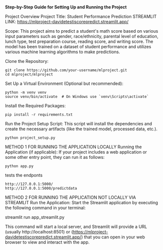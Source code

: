 **Step-by-Step Guide for Setting Up and Running the Project**

Project Overview
Project Title: Student Performance Prediction
STREAMLIT LINK: https://mlproject-davidetestiscorepredict.streamlit.app/

Scope: This project aims to predict a student's math score based on various input parameters such as gender, race/ethnicity, parental level of education, lunch type, test preparation course, reading score, and writing score. The model has been trained on a dataset of student performance and utilizes various machine learning algorithms to make predictions.


Clone the Repository:

    git clone https://github.com/your-username/mlproject.git
    cd mlproject/mlproject


Set Up a Virtual Environment (Optional but recommended):

    python -m venv venv
    source venv/bin/activate  # On Windows use `venv\Scripts\activate`

Install the Required Packages:

    pip install -r requirements.txt

Run the Project Setup Script:
This script will install the dependencies and create the necessary artifacts (like the trained model, processed data, etc.).

    python project_setup.py


METHOD 1 FOR RUNNING THE APPLICATION LOCALLY
Running the Application (if applicable):
If your project includes a web application or some other entry point, they can run it as follows:

    python app.py

tests the endponts 

    http://127.0.0.1:5000/
    http://127.0.0.1:5000/predictdata


METHOD 2 FOR RUNNING THE APPLICATION NOT LOCALLY VIA STREAMLIT
Run the Application: Start the Streamlit application by executing the following command in your terminal:

   streamlit run app_streamlit.py

This command will start a local server, and Streamlit will provide a URL (usually http://localhost:8501) or (https://mlproject-davidetestiscorepredict.streamlit.app/) that you can open in your web browser to view and interact with the app.



